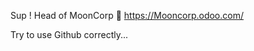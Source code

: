 Sup ! 
Head of MoonCorp 💫
https://Mooncorp.odoo.com/

Try to use Github correctly... 
<!---
Moon5857/Moon5857 is a ✨ special ✨ repository because its `README.md` (this file) appears on your GitHub profile.
You can click the Preview link to take a look at your changes.
--->

